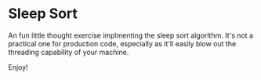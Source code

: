 # Sleep Sort

An fun little thought exercise implmenting the sleep sort algorithm.  It's not a practical one for production code, especially as it'll easily blow out the threading capability of your machine.

Enjoy!

